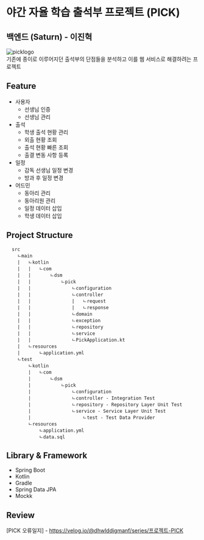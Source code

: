# 야간 자율 학습 출석부 프로젝트 (PICK)
## 백엔드 (Saturn) - 이진혁
![picklogo](https://user-images.githubusercontent.com/48639421/112571142-c6340280-8e2a-11eb-990d-80cd17f2fcc9.png)  
기존에 종이로 이루어지던 출석부의 단점들을 분석하고 이를 웹 서비스로 해결하려는 프로젝트

## Feature
- 사용자
  - 선생님 인증
  - 선생님 관리
- 출석
  - 학생 출석 현황 관리
  - 외출 현황 조회
  - 출석 현황 빠른 조회
  - 출결 변동 사항 등록
- 일정
  - 감독 선생님 일정 변경
  - 방과 후 일정 변경
- 어드민
  - 동아리 관리
  - 동아리원 관리
  - 일정 데이터 삽입
  - 학생 데이터 삽입

## Project Structure
```
  src
    ㄴmain
    |   ㄴkotlin
    |   |   ㄴcom
    |   |       ㄴdsm
    |   |           ㄴpick
    |   |               ㄴconfiguration
    |   |               ㄴcontroller
    |   |               |   ㄴrequest
    |   |               |   ㄴresponse
    |   |               ㄴdomain
    |   |               ㄴexception
    |   |               ㄴrepository
    |   |               ㄴservice
    |   |               ㄴPickApplication.kt
    |   ㄴresources
    |       ㄴapplication.yml
    ㄴtest
        ㄴkotlin
        |   ㄴcom
        |       ㄴdsm
        |           ㄴpick
        |               ㄴconfiguration
        |               ㄴcontroller - Integration Test
        |               ㄴrepository - Repository Layer Unit Test
        |               ㄴservice - Service Layer Unit Test
        |                   ㄴtest - Test Data Provider
        ㄴresources
            ㄴapplication.yml
            ㄴdata.sql
```

## Library & Framework
- Spring Boot
- Kotlin
- Gradle
- Spring Data JPA
- Mockk

## Review
[PICK 오류일지] - https://velog.io/@dhwlddjgmanf/series/프로젝트-PICK
